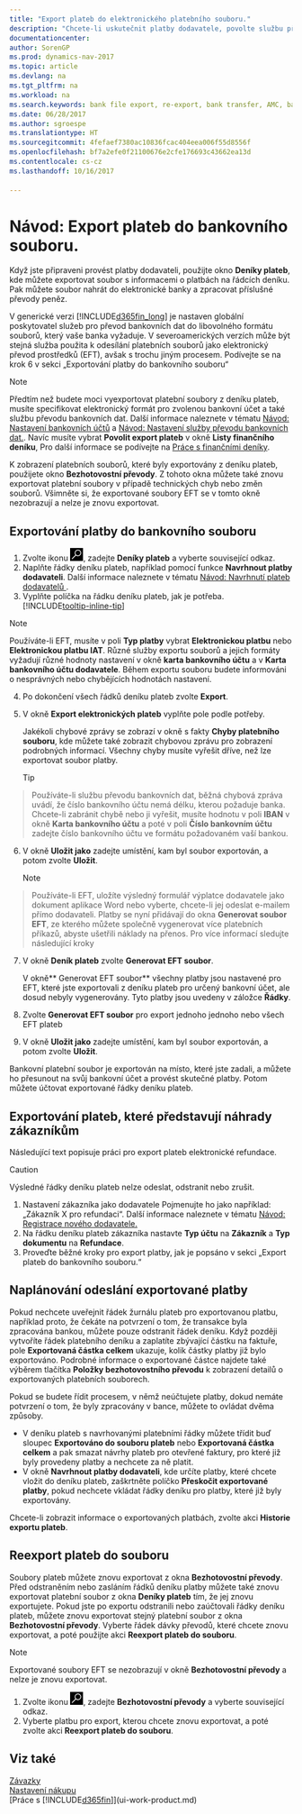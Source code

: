 ```yaml
---
title: "Export plateb do elektronického platebního souboru."
description: "Chcete-li uskutečnit platby dodavatele, povolte službu převodu bankovních dat, export bankovních souborů a nahrajte soubory do vašeho elektronického bankovnictví k uskutečnění převodu peněz."
documentationcenter: 
author: SorenGP
ms.prod: dynamics-nav-2017
ms.topic: article
ms.devlang: na
ms.tgt_pltfrm: na
ms.workload: na
ms.search.keywords: bank file export, re-export, bank transfer, AMC, bank data conversion service, funds transfer
ms.date: 06/28/2017
ms.author: sgroespe
ms.translationtype: HT
ms.sourcegitcommit: 4fefaef7380ac10836fcac404eea006f55d8556f
ms.openlocfilehash: bf7a2efe0f21100676e2cfe176693c43662ea13d
ms.contentlocale: cs-cz
ms.lasthandoff: 10/16/2017

---
```

# <a name="how-to-export-payments-to-a-bank-file"></a>Návod: Export plateb do bankovního souboru.
Když jste připraveni provést platby dodavateli, použijte okno **Deníky plateb**, kde můžete exportovat soubor s informacemi o platbách na řádcích deníku. Pak můžete soubor nahrát do elektronické banky a zpracovat příslušné převody peněz.

V generické verzi [!INCLUDE[d365fin_long](includes/d365fin_long_md.md)] je nastaven globální poskytovatel služeb pro převod bankovních dat do libovolného formátu souborů, který vaše banka vyžaduje. V severoamerických verzích může být stejná služba použita k odesílání platebních souborů jako elektronický převod prostředků (EFT), avšak s trochu jiným procesem. Podívejte se na krok 6 v sekci „Exportování platby do bankovního souboru“    

> [!NOTE]  
>   Předtím než budete moci vyexportovat platební soubory z deníku plateb, musíte specifikovat elektronický formát pro zvolenou bankovní účet a také službu převodu bankovních dat. Další informace naleznete v tématu [Návod: Nastavení bankovních účtů](bank-how-setup-bank-accounts.md) a [Návod:  Nastavení služby převodu bankovních dat.](bank-how-setup-bank-data-conversion-service.md). Navíc musíte vybrat **Povolit export plateb** v okně **Listy finančního deníku**, Pro další informace se podívejte na [Práce s finančními deníky](ui-work-general-journals.md).  

K zobrazení platebních souborů, které byly exportovány z deníku plateb, použijete okno **Bezhotovostní převody**. Z tohoto okna můžete také znovu exportovat platební soubory v případě technických chyb nebo změn souborů. Všimněte si, že exportované soubory EFT se v tomto okně nezobrazují a nelze je znovu exportovat.  

## <a name="to-export-payments-to-a-bank-file"></a>Exportování platby do bankovního souboru
1. Zvolte ikonu ![Vyhledat stránku nebo sestavu](media/ui-search/search_small.png "Ikona Vyhledat stránku nebo sestavu"), zadejte **Deníky plateb** a vyberte související odkaz.
2. Naplňte řádky deníku plateb, například pomocí funkce **Navrhnout platby dodavateli**. Další informace naleznete v tématu [Návod: Navrhnutí plateb dodavatelů ](payables-how-suggest-vendor-payments.md).
3. Vyplňte políčka na řádku deníku plateb, jak je potřeba. [!INCLUDE[tooltip-inline-tip](includes/tooltip-inline-tip_md.md)]

> [!NOTE]  
>   Používáte-li EFT, musíte v poli **Typ platby** vybrat **Elektronickou platbu** nebo **Elektronickou platbu IAT**. Různé služby exportu souborů a jejich formáty vyžadují různé hodnoty nastavení v okně **karta bankovního účtu** a v **Karta bankovního účtu dodavatele**. Během exportu souboru budete informováni o nesprávných nebo chybějících hodnotách nastavení.

4. Po dokončení všech řádků deníku plateb zvolte **Export**.
5. V okně **Export elektronických plateb** vyplňte pole podle potřeby.

    Jakékoli chybové zprávy se zobrazí v okně s fakty **Chyby platebního souboru**, kde můžete také zobrazit chybovou zprávu pro zobrazení podrobných informací. Všechny chyby musíte vyřešit dříve, než lze exportovat soubor platby.

    > [!TIP]  
>   Používáte-li službu převodu bankovních dat, běžná chybová zpráva uvádí, že číslo bankovního účtu nemá délku, kterou požaduje banka. Chcete-li zabránit chybě nebo ji vyřešit, musíte hodnotu v poli **IBAN** v okně **Karta bankovního účtu** a poté v poli **Číslo bankovním účtu** zadejte číslo bankovního účtu ve formátu požadovaném vaší bankou.

6. V okně **Uložit jako** zadejte umístění, kam byl soubor exportován, a potom zvolte **Uložit**.

    > [!NOTE]  
>   Používáte-li EFT, uložíte výsledný formulář výplatce dodavatele jako dokument aplikace Word nebo vyberte, chcete-li jej odeslat e-mailem přímo dodavateli. Platby se nyní přidávají do okna **Generovat soubor EFT**, ze kterého můžete společně vygenerovat více platebních příkazů, abyste ušetřili náklady na přenos. Pro více informací sledujte následující kroky
7. V okně **Deník plateb** zvolte **Generovat EFT soubor**.

    V okně** Generovat EFT soubor** všechny platby jsou nastavené pro EFT, které jste exportovali z deníku plateb pro určený bankovní účet, ale dosud nebyly vygenerovány. Tyto platby jsou uvedeny v záložce **Řádky**.
8. Zvolte **Generovat EFT soubor** pro export jednoho jednoho nebo všech EFT plateb
9. V okně **Uložit jako** zadejte umístění, kam byl soubor exportován, a potom zvolte **Uložit**.

Bankovní platební soubor je exportován na místo, které jste zadali, a můžete ho přesunout na svůj bankovní účet a provést skutečné platby. Potom můžete účtovat exportované řádky deníku plateb.

## <a name="to-export-payments-that-represent-customer-refunds"></a>Exportování plateb, které představují náhrady zákazníkům
Následující text popisuje práci pro export plateb elektronické refundace.

> [!CAUTION]  
>   Výsledné řádky deníku plateb nelze odeslat, odstranit nebo zrušit.
1. Nastavení zákazníka jako dodavatele Pojmenujte ho jako například: „Zákazník X pro refundaci“. Další informace naleznete v tématu [Návod: Registrace nového dodavatele.](purchasing-how-register-new-vendors.md)
2. Na řádku deníku plateb zákazníka nastavte **Typ účtu** na **Zákazník** a **Typ dokumentu** na **Refundace**.
3. Proveďte běžné kroky pro export platby, jak je popsáno v sekci „Export plateb do bankovního souboru.“

## <a name="to-plan-when-to-post-exported-payments"></a>Naplánování odeslání exportované platby
Pokud nechcete uveřejnit řádek žurnálu plateb pro exportovanou platbu, například proto, že čekáte na potvrzení o tom, že transakce byla zpracována bankou, můžete pouze odstranit řádek deníku. Když později vytvoříte řádek platebního deníku a zaplatíte zbývající částku na faktuře, pole **Exportovaná částka celkem** ukazuje, kolik částky platby již bylo exportováno. Podrobné informace o exportované částce najdete také výběrem tlačítka **Položky bezhotovostního převodu** k zobrazení detailů o exportovaných platebních souborech.

Pokud se budete řídit procesem, v němž neúčtujete platby, dokud nemáte potvrzení o tom, že byly zpracovány v bance, můžete to ovládat dvěma způsoby.

* V deníku plateb s navrhovanými platebními řádky můžete třídit buď sloupec **Exportováno do souboru plateb** nebo **Exportovaná částka celkem** a pak smazat návrhy plateb pro otevřené faktury, pro které již byly provedeny platby a nechcete za ně platit.
* V okně **Navrhnout platby dodavateli**, kde určíte platby, které chcete vložit do deníku plateb, zaškrtněte políčko **Přeskočit exportované platby**, pokud nechcete vkládat řádky deníku pro platby, které již byly exportovány.

Chcete-li zobrazit informace o exportovaných platbách, zvolte akci **Historie exportu plateb**.

## <a name="to-re-export-payments-to-a-bank-file"></a>Reexport plateb do souboru
Soubory plateb můžete znovu exportovat z okna **Bezhotovostní převody**. Před odstraněním nebo zasláním řádků deníku platby můžete také znovu exportovat platební soubor z okna **Deníky plateb** tím, že jej znovu exportujete. Pokud jste po exportu odstranili nebo zaúčtovali řádky deníku plateb, můžete znovu exportovat stejný platební soubor z okna **Bezhotovostní převody**. Vyberte řádek dávky převodů, které chcete znovu exportovat, a poté použijte akci **Reexport plateb do souboru**.

> [!NOTE]  
>   Exportované soubory EFT se nezobrazují v okně **Bezhotovostní převody** a nelze je znovu exportovat.

1. Zvolte ikonu ![Vyhledat stránku nebo sestavu](media/ui-search/search_small.png "Ikona Vyhledat stránku nebo sestavu"), zadejte **Bezhotovostní převody** a vyberte související odkaz.
2. Vyberte platbu pro export, kterou chcete znovu exportovat, a poté zvolte akci **Reexport plateb do souboru**.

## <a name="see-also"></a>Viz také
[Závazky](payables-manage-payables.md)  
[Nastavení nákupu](purchasing-setup-purchasing.md)  
[Práce s [!INCLUDE[d365fin](includes/d365fin_md.md)]](ui-work-product.md)

## 

